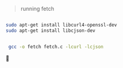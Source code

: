 

>running fetch
```sh

sudo apt-get install libcurl4-openssl-dev
sudo apt-get install libcjson-dev


 gcc -o fetch fetch.c -lcurl -lcjson
```


